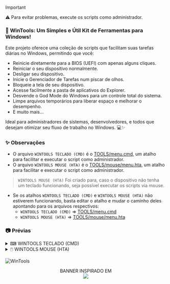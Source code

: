 > [!IMPORTANT]    
> ⚠️  Para evitar problemas, execute os scripts como administrador.

### 🚀 **WinTools: Um Simples e Útil Kit de Ferramentas para Windows!**

Este projeto oferece uma coleção de scripts que facilitam suas tarefas diárias no Windows, permitindo que você:

- Reinicie diretamente para a BIOS (UEFI) com apenas alguns cliques.
- Reiniciar o seu dispositivo normalmente.
- Desligar seu dispositivo.
- Inicie o Gerenciador de Tarefas num piscar de olhos.
- Bloqueie a tela de seu dispositivo.
- Acesse facilmente a pasta de aplicativos do Explorer.
- Desvende o God Mode do Windows para um controle total do sistema.
- Limpe arquivos temporários para liberar espaço e melhorar o desempenho.
- E muito mais...

Ideal para administradores de sistemas, desenvolvedores, e todos que desejam otimizar seu fluxo de trabalho no Windows. 💻✨

### ✨ Observações
- O arquivo `WINTOOLS TECLADO (CMD)` é o [TOOLS/menu.cmd](TOOLS/menu.cmd), um atalho para facilitar e executar o script como administrador.
- O arquivo `WINTOOLS MOUSE (HTA)` é o [TOOLS/mouse/menu.hta](TOOLS/mouse/menu.hta), um atalho para facilitar e executar o script como administrador.
> `WINTOOLS MOUSE (HTA)` Foi criado para, caso o dispositivo não tenha um teclado funcionando, seja possível executar os scripts via mouse.
- Se os atalhos `WINTOOLS TECLADO (CMD)` e `WINTOOLS MOUSE (HTA)` não estiverem funcionando, basta editar o atalho e mudar o caminho deles apontando para os arquivos respectivos:
  - `WINTOOLS TECLADO (CMD)` => [TOOLS/menu.cmd](TOOLS/menu.cmd)
  - `WINTOOLS MOUSE (HTA)` => [TOOLS/mouse/menu.hta](TOOLS/mouse/menu.hta)

### 📷 Prévias

<details>
<summary>⌨ WINTOOLS TECLADO (CMD)</summary>
<img src="TOOLS/mouse/img/wintools_teclado.png" alt="WinTools Teclado CMD"/>
</details>
<details>
<summary>🖱️ WINTOOLS MOUSE (HTA)</summary>
<img src="TOOLS/mouse/img/wintools_mouse.png" alt="WinTools Mouse HTA"/>
</details>

![WinTools](https://i.imgur.com/I8HpeHd.jpeg)

<center>
BANNER INSPIRADO EM
<div align="center">
<a href="https://store.steampowered.com/app/1507580/Enigma_do_Medo" >
  <img src="https://i.imgur.com/Gbyx94i.png" width="180">
</a>